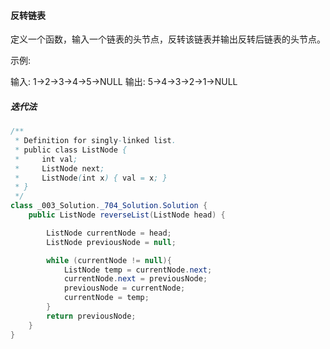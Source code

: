 #### 反转链表

定义一个函数，输入一个链表的头节点，反转该链表并输出反转后链表的头节点。 

示例:

输入: 1->2->3->4->5->NULL
输出: 5->4->3->2->1->NULL

##### 迭代法

```java
/**
 * Definition for singly-linked list.
 * public class ListNode {
 *     int val;
 *     ListNode next;
 *     ListNode(int x) { val = x; }
 * }
 */
class _003_Solution._704_Solution.Solution {
    public ListNode reverseList(ListNode head) {

        ListNode currentNode = head;
        ListNode previousNode = null;

        while (currentNode != null){
            ListNode temp = currentNode.next;
            currentNode.next = previousNode;
            previousNode = currentNode;
            currentNode = temp;
        }
        return previousNode;
    }
}
```


